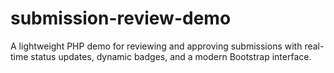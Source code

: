 # submission-review-demo
A lightweight PHP demo for reviewing and approving submissions with real-time status updates, dynamic badges, and a modern Bootstrap interface.
